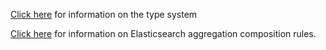[Click here](type-system.md) for information on the type system

[Click here](composition-rules.md) for information on Elasticsearch aggregation
composition rules.